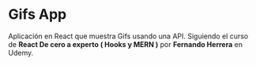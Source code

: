 # Gifs App
Aplicación en React que muestra Gifs usando una API. Siguiendo el curso de __React De cero a experto ( Hooks y MERN )__ por __Fernando Herrera__ en Udemy.
